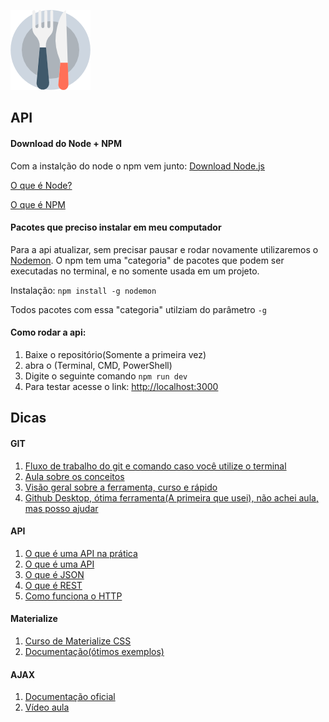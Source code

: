 ![Logo](Imagens/food.png "Logo")

## API

#### Download do Node + NPM
Com a instalção do node o npm vem junto: [Download Node.js](https://nodejs.org/en/)

[O que é Node?](https://pt.stackoverflow.com/questions/157034/o-que-%C3%A9-o-npm-e-o-node)

[O que é NPM](http://nodebr.com/o-que-e-a-npm-do-nodejs/)


#### Pacotes que preciso instalar em meu computador
Para a api atualizar, sem precisar pausar e rodar novamente utilizaremos o [Nodemon](https://nodemon.io/).
O npm tem uma "categoria" de pacotes que podem ser executadas no terminal, e no somente usada em um projeto.

Instalação: `npm install -g nodemon`

Todos pacotes com essa "categoria" utilziam do parâmetro `-g`

#### Como rodar a api:
1. Baixe o repositório(Somente a primeira vez)
1. abra o (Terminal, CMD, PowerShell)
1. Digite o seguinte comando `npm run dev`
1. Para testar acesse o link: [http://localhost:3000](http://localhost:3000)


## Dicas

#### GIT
1. [Fluxo de trabalho do git e comando caso você utilize o terminal](https://rogerdudler.github.io/git-guide/index.pt_BR.html)
1. [Aula sobre os conceitos](https://www.youtube.com/watch?v=UMhskLXJuq4)
1. [Visão geral sobre a ferramenta, curso e rápido](https://www.youtube.com/watch?v=P4BNi_yPehc)
1. [Github Desktop, ótima ferramenta(A primeira que usei), não achei aula, mas posso ajudar](https://desktop.github.com/)

#### API 
1. [O que é uma API na prática](https://www.youtube.com/watch?v=3LHSyha0xN0)
1. [O que é uma API](https://www.youtube.com/watch?v=vGuqKIRWosk)
1. [O que é JSON](https://www.youtube.com/watch?v=P81dE-tkaaA)
1. [O que é REST](https://www.youtube.com/watch?v=S7MduKwvVGk)
1. [Como funciona o HTTP](https://www.youtube.com/watch?v=fhAXgcD21iE)

#### Materialize
1. [Curso de Materialize CSS](https://www.nodestudio.com.br/curso/curso-de-materialize-css)
1. [Documentação(ótimos exemplos)](https://materializecss.com/)

#### AJAX

1. [Documentação oficial](https://developer.mozilla.org/pt-BR/docs/Web/Guide/AJAX/Getting_Started)
1. [Vídeo aula](https://www.youtube.com/watch?v=il0Dog9Y4xs)
